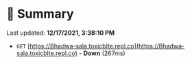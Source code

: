 # 📖 Summary
Last updated: **12/17/2021, 3:38:10 PM**

- `GET` [https://Bhadwa-sala.toxicblte.repl.co](https://Bhadwa-sala.toxicblte.repl.co) - **Down** (267ms)

